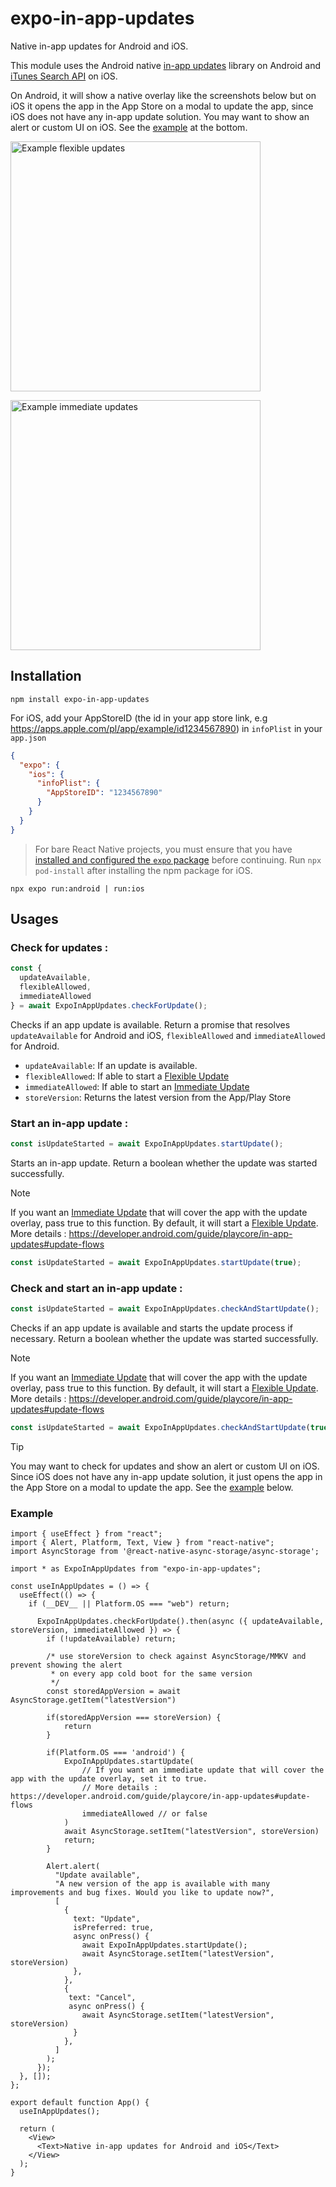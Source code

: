# expo-in-app-updates

Native in-app updates for Android and iOS.

This module uses the Android native [in-app updates](https://developer.android.com/guide/playcore/in-app-updates) library on Android and [iTunes Search API](https://performance-partners.apple.com/search-api) on iOS.

On Android, it will show a native overlay like the screenshots below but on iOS it opens the app in the App Store on a modal to update the app, since iOS does not have any in-app update solution. You may want to show an alert or custom UI on iOS. See the [example](#example) at the bottom.

<a href="https://developer.android.com/guide/playcore/in-app-updates#flexible"><img src="https://developer.android.com/static/images/app-bundle/flexible_flow.png" alt="Example flexible updates" height="400"/></a>

<a href="https://developer.android.com/guide/playcore/in-app-updates#immediate"><img src="https://developer.android.com/static/images/app-bundle/immediate_flow.png" alt="Example immediate updates" height="400"/></a>

## Installation

```
npm install expo-in-app-updates
```

For iOS, add your AppStoreID (the id in your app store link, e.g https://apps.apple.com/pl/app/example/id1234567890) in `infoPlist` in your `app.json`

```json
{
  "expo": {
    "ios": {
      "infoPlist": {
        "AppStoreID": "1234567890"
      }
    }
  }
}
```

> For bare React Native projects, you must ensure that you have [installed and configured the `expo` package](https://docs.expo.dev/bare/installing-expo-modules/) before continuing.
> Run `npx pod-install` after installing the npm package for iOS.

```
npx expo run:android | run:ios
```

## Usages

### Check for updates :

```ts
const { 
  updateAvailable,
  flexibleAllowed,
  immediateAllowed
} = await ExpoInAppUpdates.checkForUpdate();
```

Checks if an app update is available. Return a promise that resolves `updateAvailable` for Android and iOS, `flexibleAllowed` and `immediateAllowed` for Android.

- `updateAvailable`: If an update is available.
- `flexibleAllowed`: If able to start a [Flexible Update](https://developer.android.com/guide/playcore/in-app-updates/kotlin-java#flexible)
- `immediateAllowed`: If able to start an [Immediate Update](https://developer.android.com/guide/playcore/in-app-updates/kotlin-java#immediate)
- `storeVersion`: Returns the latest version from the App/Play Store

### Start an in-app update :

```ts
const isUpdateStarted = await ExpoInAppUpdates.startUpdate();
```

Starts an in-app update. Return a boolean whether the update was started successfully.

> [!NOTE]
> If you want an [Immediate Update](https://developer.android.com/guide/playcore/in-app-updates/kotlin-java#immediate) that will cover the app with the update overlay, pass true to this function. By default, it will start a [Flexible Update](https://developer.android.com/guide/playcore/in-app-updates/kotlin-java#flexible). More details : https://developer.android.com/guide/playcore/in-app-updates#update-flows
>
> ```ts
> const isUpdateStarted = await ExpoInAppUpdates.startUpdate(true);
> ```

### Check and start an in-app update :

```ts
const isUpdateStarted = await ExpoInAppUpdates.checkAndStartUpdate();
```

Checks if an app update is available and starts the update process if necessary. Return a boolean whether the update was started successfully.

> [!NOTE]
> If you want an [Immediate Update](https://developer.android.com/guide/playcore/in-app-updates/kotlin-java#immediate) that will cover the app with the update overlay, pass true to this function. By default, it will start a [Flexible Update](https://developer.android.com/guide/playcore/in-app-updates/kotlin-java#flexible). More details : https://developer.android.com/guide/playcore/in-app-updates#update-flows
>
> ```ts
> const isUpdateStarted = await ExpoInAppUpdates.checkAndStartUpdate(true);
> ```

> [!TIP]
> You may want to check for updates and show an alert or custom UI on iOS. Since iOS does not have any in-app update solution, it just opens the app in the App Store on a modal to update the app. See the [example](#example) below.

### Example

```tsx
import { useEffect } from "react";
import { Alert, Platform, Text, View } from "react-native";
import AsyncStorage from '@react-native-async-storage/async-storage';

import * as ExpoInAppUpdates from "expo-in-app-updates";

const useInAppUpdates = () => {
  useEffect(() => {
    if (__DEV__ || Platform.OS === "web") return;
    
      ExpoInAppUpdates.checkForUpdate().then(async ({ updateAvailable, storeVersion, immediateAllowed }) => {
        if (!updateAvailable) return;
        
        /* use storeVersion to check against AsyncStorage/MMKV and prevent showing the alert
         * on every app cold boot for the same version 
         */
        const storedAppVersion = await AsyncStorage.getItem("latestVersion")
        
        if(storedAppVersion === storeVersion) {
            return
        }
        
        if(Platform.OS === 'android') {
            ExpoInAppUpdates.startUpdate(
                // If you want an immediate update that will cover the app with the update overlay, set it to true.
                // More details : https://developer.android.com/guide/playcore/in-app-updates#update-flows
                immediateAllowed // or false
            )
            await AsyncStorage.setItem("latestVersion", storeVersion)
            return;
        }

        Alert.alert(
          "Update available",
          "A new version of the app is available with many improvements and bug fixes. Would you like to update now?",
          [
            {
              text: "Update",
              isPreferred: true,
              async onPress() {
                await ExpoInAppUpdates.startUpdate();
                await AsyncStorage.setItem("latestVersion", storeVersion)
              },
            },
            { 
             text: "Cancel",
             async onPress() {
                await AsyncStorage.setItem("latestVersion", storeVersion)
              } 
            },
          ]
        );
      });
  }, []);
};

export default function App() {
  useInAppUpdates();

  return (
    <View>
      <Text>Native in-app updates for Android and iOS</Text>
    </View>
  );
}
```
